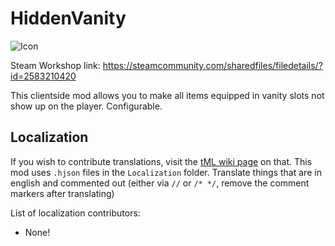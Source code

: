 # HiddenVanity

![Icon](https://raw.githubusercontent.com/direwolf420/HiddenVanity/master/icon.png)

Steam Workshop link: https://steamcommunity.com/sharedfiles/filedetails/?id=2583210420

This clientside mod allows you to make all items equipped in vanity slots not show up on the player. Configurable.

## Localization
If you wish to contribute translations, visit the [tML wiki page](https://github.com/tModLoader/tModLoader/wiki/Localization) on that.
This mod uses `.hjson` files in the `Localization` folder.
Translate things that are in english and commented out (either via `//` or `/* */`, remove the comment markers after translating)

List of localization contributors:
* None!